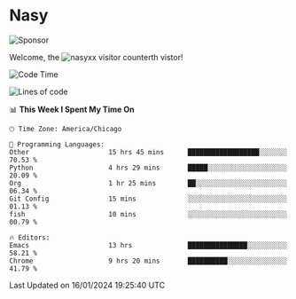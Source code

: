 # Nasy

<!--
<p align="center">
<img height="200" src="https://github-readme-stats.vercel.app/api?username=nasyxx&count_private=true&show_icons=true&theme=dracula&include_all_commits=true"/>
<img height="200" src="https://github-readme-stats.vercel.app/api/top-langs/?username=nasyxx&theme=dracula&hide=html,jupyter+notebook&count_private=true&show_icons=true"/>
</p>

  
----------------
-->

![Sponsor](https://img.shields.io/static/v1.svg?label=Sponsor&message=%E2%9D%A4&logo=GitHub&style=flat&color=pink)
 
Welcome, the ![nasyxx visitor counter](https://count.getloli.com/get/@nasyxx?theme=rule34)th vistor!
 
<!--START_SECTION:waka-->
![Code Time](http://img.shields.io/badge/Code%20Time-4%2C224%20hrs%2041%20mins-blue)

![Lines of code](https://img.shields.io/badge/From%20Hello%20World%20I%27ve%20Written-6.3%20million%20lines%20of%20code-blue)

📊 **This Week I Spent My Time On** 

```text
🕑︎ Time Zone: America/Chicago

💬 Programming Languages: 
Other                    15 hrs 45 mins      ██████████████████░░░░░░░   70.53 % 
Python                   4 hrs 29 mins       █████░░░░░░░░░░░░░░░░░░░░   20.09 % 
Org                      1 hr 25 mins        ██░░░░░░░░░░░░░░░░░░░░░░░   06.34 % 
Git Config               15 mins             ░░░░░░░░░░░░░░░░░░░░░░░░░   01.13 % 
fish                     10 mins             ░░░░░░░░░░░░░░░░░░░░░░░░░   00.79 % 

🔥 Editors: 
Emacs                    13 hrs              ███████████████░░░░░░░░░░   58.21 % 
Chrome                   9 hrs 20 mins       ██████████░░░░░░░░░░░░░░░   41.79 % 
```


 Last Updated on 16/01/2024 19:25:40 UTC
<!--END_SECTION:waka-->

<!-- ![visitors](https://visitor-badge.laobi.icu/badge?page_id=nasyxx.nasyxx) -->
